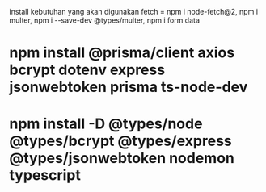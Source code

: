 install kebutuhan yang akan digunakan fetch = npm i node-fetch@2, npm i multer, npm i --save-dev @types/multer, npm i form data


# npm install @prisma/client axios bcrypt dotenv express jsonwebtoken prisma ts-node-dev
# npm install -D @types/node @types/bcrypt @types/express @types/jsonwebtoken nodemon typescript
